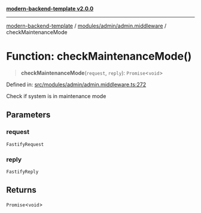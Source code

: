 [**modern-backend-template v2.0.0**](../../../../README.md)

***

[modern-backend-template](../../../../modules.md) / [modules/admin/admin.middleware](../README.md) / checkMaintenanceMode

# Function: checkMaintenanceMode()

> **checkMaintenanceMode**(`request`, `reply`): `Promise`\<`void`\>

Defined in: [src/modules/admin/admin.middleware.ts:272](https://github.com/maemreyo/saas-4cus-nodejs/blob/2a5b3f3aa11335dfa561e80e1feabb8e6084261e/src/modules/admin/admin.middleware.ts#L272)

Check if system is in maintenance mode

## Parameters

### request

`FastifyRequest`

### reply

`FastifyReply`

## Returns

`Promise`\<`void`\>
